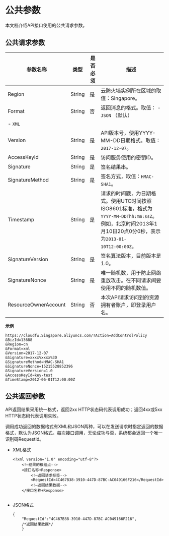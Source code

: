 # 公共参数

本文档介绍API接口使用的公共请求参数。

## 公共请求参数

|参数名称|类型|是否必须|描述|
|----|--|----|--|
|Region|String|是|云防火墙实例所在区域的取值：Singapore。|
|Format|String|否|返回消息的格式。取值： -   `JSON` （默认）
-   `XML` |
|Version|String|是|API版本号，使用YYYY-MM-DD日期格式。取值：`2017-12-07`。|
|AccessKeyId|String|是|访问服务使用的密钥ID。|
|Signature|String|是|签名结果串。|
|SignatureMethod|String|是|签名方式，取值：`HMAC-SHA1`。|
|Timestamp|String|是|请求的时间戳，为日期格式。使用UTC时间按照 ISO8601标准，格式为`YYYY-MM-DDThh:mm:ssZ`。例如，北京时间2013年1月10日20点0分0秒，表示为`2013-01-10T12:00:00Z`。|
|SignatureVersion|String|是|签名算法版本，目前版本是1.0。|
|SignatureNonce|String|是|唯一随机数，用于防止网络重放攻击。在不同请求间要使用不同的随机数值。|
|ResourceOwnerAccount|String|否|本次API请求访问到的资源拥有者账户，即登录用户名。|

**示例**

```
https://cloudfw.Singapore.aliyuncs.com/?Action=AddControlPolicy
&​BizId=13688
​&Region=cn
&Format=xml
&Version=2017-12-07
&Signature=xxxx%xxxx%3D
&SignatureMethod=HMAC-SHA1
&SignatureNonce=15215528852396
&SignatureVersion=1.0
&AccessKeyId=key-test
&TimeStamp=2012-06-01T12:00:00Z
```

## 公共返回参数

API返回结果采用统一格式，返回2xx HTTP状态码代表调用成功；返回4xx或5xx HTTP状态码代表调用失败。

调用成功返回的数据格式有XML和JSON两种，可以在发送请求时指定返回的数据格式，默认为JSON格式。每次接口调用，无论成功与否，系统都会返回一个唯一识别码RequestId。

-   XML格式

    ```
    <?xml version="1.0" encoding="utf-8"?> 
        <!—结果的根结点-->
        <接口名称+Response>
            <!—返回请求标签-->
            <RequestId>4C467B38-3910-447D-87BC-AC049166F216</RequestId>
            <!—返回结果数据-->
        </接口名称+Response>
                        
    ```

-   JSON格式

    ```
    {
        "RequestId":"4C467B38-3910-447D-87BC-AC049166F216",
        /*返回结果数据*/
        }
    ```



